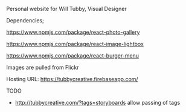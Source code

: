 Personal website for Will Tubby, Visual Designer

Dependencies;

https://www.npmjs.com/package/react-photo-gallery

https://www.npmjs.com/package/react-image-lightbox

https://www.npmjs.com/package/react-burger-menu


Images are pulled from Flickr

Hosting URL: https://tubbycreative.firebaseapp.com/


TODO
- http://tubbycreative.com/?tags=storyboards allow passing of tags
